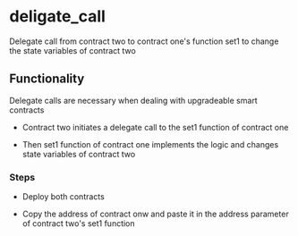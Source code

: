# deligate_call
Delegate call from contract two to contract one's function set1 to change the state variables of contract two


## Functionality

Delegate calls are necessary when dealing with upgradeable smart contracts

- Contract two initiates a delegate call to the set1 function of contract one

- Then set1 function of contract one implements the logic and changes state variables of contract two

### Steps

- Deploy both contracts

- Copy the address of contract onw and paste it in the address parameter of contract two's set1 function
